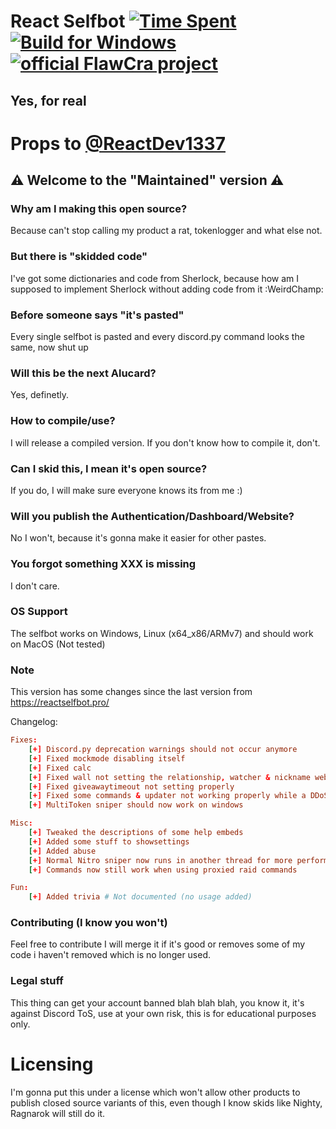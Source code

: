 # React Selfbot [![Time Spent](https://wakatime.com/badge/github/FlawCra/ReactSelfbot.svg)](#) [![Build for Windows](https://github.com/FlawCra/ReactSelfbot/actions/workflows/build.yml/badge.svg)](#) [![official FlawCra project](https://flawcra.cc/img/badges/official_flat.svg)](https://github.com/FlawCra)
## Yes, for real

# Props to [@ReactDev1337](https://github.com/ReactDev1337/ReactSelfbot)

## ⚠ Welcome to the "Maintained" version ⚠

### Why am I making this open source?
Because can't stop calling my product a rat, tokenlogger and what else not.

### But there is "skidded code"
I've got some dictionaries and code from Sherlock, because how am I supposed to implement Sherlock without adding code from it :WeirdChamp:

### Before someone says "it's pasted"
Every single selfbot is pasted and every discord.py command looks the same, now shut up

### Will this be the next Alucard?
Yes, definetly.

### How to compile/use?
I will release a compiled version. If you don't know how to compile it, don't.

### Can I skid this, I mean it's open source?
If you do, I will make sure everyone knows its from me :)

### Will you publish the Authentication/Dashboard/Website?
No I won't, because it's gonna make it easier for other pastes.

### You forgot something XXX is missing
I don't care.

### OS Support
The selfbot works on Windows, Linux (x64_x86/ARMv7) and should work on MacOS (Not tested)

### Note
This version has some changes since the last version from https://reactselfbot.pro/

Changelog: 
```toml
Fixes:
    [+] Discord.py deprecation warnings should not occur anymore
    [+] Fixed mockmode disabling itself
    [+] Fixed calc
    [+] Fixed wall not setting the relationship, watcher & nickname webhooks
    [+] Fixed giveawaytimeout not setting properly
    [+] Fixed some commands & updater not working properly while a DDoS attack
    [+] MultiToken sniper should now work on windows

Misc:
    [+] Tweaked the descriptions of some help embeds
    [+] Added some stuff to showsettings
    [+] Added abuse
    [+] Normal Nitro sniper now runs in another thread for more performance
    [+] Commands now still work when using proxied raid commands

Fun:
    [+] Added trivia # Not documented (no usage added)
```

### Contributing (I know you won't)
Feel free to contribute I will merge it if it's good or removes some of my code i haven't removed which is no longer used.

### Legal stuff
This thing can get your account banned blah blah blah, you know it, it's against Discord ToS, use at your own risk, this is for educational purposes only.

# Licensing
I'm gonna put this under a license which won't allow other products to publish closed source variants of this, even though I know skids like Nighty, Ragnarok will still do it.
